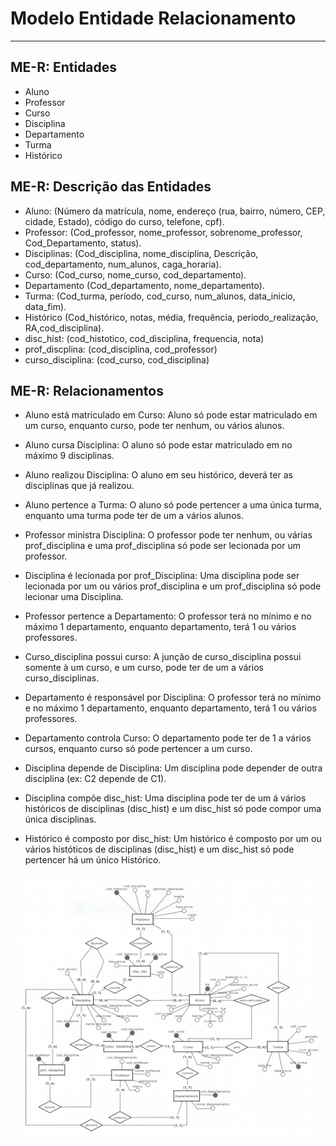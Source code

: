 # Modelo Entidade Relacionamento
---
## ME-R: Entidades
- Aluno
- Professor
- Curso
- Disciplina
- Departamento
- Turma
- Histórico

## ME-R: Descrição das Entidades
- Aluno:
    (Número da matrícula, nome, endereço (rua, bairro, número, CEP, cidade, Estado), código do curso, telefone, cpf).
- Professor:
    (Cod_professor, nome_professor, sobrenome_professor, Cod_Departamento, status).
- Disciplinas:
    (Cod_disciplina, nome_disciplina, Descrição, cod_departamento, num_alunos, caga_horaria).
- Curso:
    (Cod_curso, nome_curso, cod_departamento).
- Departamento
    (Cod_departamento, nome_departamento).
- Turma:
    (Cod_turma, período, cod_curso, num_alunos, data_inicio, data_fim).
- Histórico
    (Cod_histórico, notas, média, frequência, periodo_realização, RA,cod_disciplina).
- disc_hist:
    (cod_histotico, cod_disciplina, frequencia, nota)
- prof_discplina:
    (cod_disciplina, cod_professor)
- curso_disciplina:
    (cod_curso, cod_disciplina)

## ME-R: Relacionamentos
- Aluno está matriculado em Curso: Aluno só pode estar matriculado em um curso, enquanto curso, pode ter nenhum, ou vários alunos.

- Aluno cursa Disciplina: O aluno só pode estar matriculado em no máximo 9 disciplinas.

- Aluno realizou Disciplina: O aluno em seu histórico, deverá ter as disciplinas que já realizou.

- Aluno pertence a Turma: O aluno só pode pertencer a uma única turma, enquanto uma turma pode ter de um a vários alunos.

- Professor ministra Disciplina: O professor pode ter nenhum, ou várias prof_disciplina e uma prof_disciplina só pode ser lecionada por um professor.

- Disciplina é lecionada por prof_Disciplina: Uma disciplina pode ser lecionada por um ou vários prof_disciplina e um prof_disciplina só pode lecionar uma Disciplina.

- Professor pertence a Departamento: O professor terá no mínimo e no máximo 1 departamento, enquanto departamento, terá 1 ou vários professores.

- Curso_disciplina possui curso: A junção de curso_disciplina possui somente à um curso, e um curso, pode ter de um a vários curso_disciplinas.

- Departamento é responsável por Disciplina:  O professor terá no mínimo e no máximo 1 departamento, enquanto departamento, terá 1 ou vários professores.

- Departamento controla Curso: O departamento pode ter de 1 a vários cursos, enquanto curso só pode pertencer a um curso.

- Disciplina depende de Disciplina: Um disciplina pode depender de outra disciplina (ex: C2 depende de C1).

- Disciplina compõe disc_hist: Uma disciplina pode ter de um á vários históricos de disciplinas (disc_hist) e um disc_hist só pode compor uma única disciplinas.

- Histórico é composto por disc_hist: Um histórico é composto por um ou vários históticos de disciplinas (disc_hist) e um disc_hist só pode pertencer há um único Histórico.

<img src = assets/ME-R.png>

